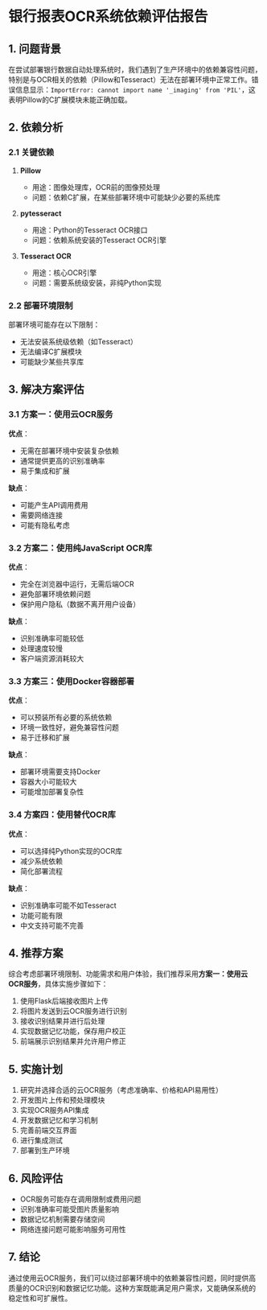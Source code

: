# 银行报表OCR系统依赖评估报告

## 1. 问题背景

在尝试部署银行数据自动处理系统时，我们遇到了生产环境中的依赖兼容性问题，特别是与OCR相关的依赖（Pillow和Tesseract）无法在部署环境中正常工作。错误信息显示：`ImportError: cannot import name '_imaging' from 'PIL'`，这表明Pillow的C扩展模块未能正确加载。

## 2. 依赖分析

### 2.1 关键依赖

1. **Pillow**
   - 用途：图像处理库，OCR前的图像预处理
   - 问题：依赖C扩展，在某些部署环境中可能缺少必要的系统库

2. **pytesseract**
   - 用途：Python的Tesseract OCR接口
   - 问题：依赖系统安装的Tesseract OCR引擎

3. **Tesseract OCR**
   - 用途：核心OCR引擎
   - 问题：需要系统级安装，非纯Python实现

### 2.2 部署环境限制

部署环境可能存在以下限制：
- 无法安装系统级依赖（如Tesseract）
- 无法编译C扩展模块
- 可能缺少某些共享库

## 3. 解决方案评估

### 3.1 方案一：使用云OCR服务

**优点**：
- 无需在部署环境中安装复杂依赖
- 通常提供更高的识别准确率
- 易于集成和扩展

**缺点**：
- 可能产生API调用费用
- 需要网络连接
- 可能有隐私考虑

### 3.2 方案二：使用纯JavaScript OCR库

**优点**：
- 完全在浏览器中运行，无需后端OCR
- 避免部署环境依赖问题
- 保护用户隐私（数据不离开用户设备）

**缺点**：
- 识别准确率可能较低
- 处理速度较慢
- 客户端资源消耗较大

### 3.3 方案三：使用Docker容器部署

**优点**：
- 可以预装所有必要的系统依赖
- 环境一致性好，避免兼容性问题
- 易于迁移和扩展

**缺点**：
- 部署环境需要支持Docker
- 容器大小可能较大
- 可能增加部署复杂性

### 3.4 方案四：使用替代OCR库

**优点**：
- 可以选择纯Python实现的OCR库
- 减少系统依赖
- 简化部署流程

**缺点**：
- 识别准确率可能不如Tesseract
- 功能可能有限
- 中文支持可能不完善

## 4. 推荐方案

综合考虑部署环境限制、功能需求和用户体验，我们推荐采用**方案一：使用云OCR服务**，具体实施步骤如下：

1. 使用Flask后端接收图片上传
2. 将图片发送到云OCR服务进行识别
3. 接收识别结果并进行后处理
4. 实现数据记忆功能，保存用户校正
5. 前端展示识别结果并允许用户修正

## 5. 实施计划

1. 研究并选择合适的云OCR服务（考虑准确率、价格和API易用性）
2. 开发图片上传和预处理模块
3. 实现OCR服务API集成
4. 开发数据记忆和学习机制
5. 完善前端交互界面
6. 进行集成测试
7. 部署到生产环境

## 6. 风险评估

- OCR服务可能存在调用限制或费用问题
- 识别准确率可能受图片质量影响
- 数据记忆机制需要存储空间
- 网络连接问题可能影响服务可用性

## 7. 结论

通过使用云OCR服务，我们可以绕过部署环境中的依赖兼容性问题，同时提供高质量的OCR识别和数据记忆功能。这种方案既能满足用户需求，又能确保系统的稳定性和可扩展性。
